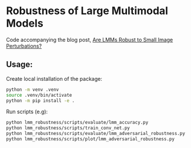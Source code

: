 # Robustness of Large Multimodal Models
Code accompanying the blog post, [Are LMMs Robust to Small Image Perturbations?](https://berndprach.github.io/blog-posts/2025/07/AreLMMsRobust/)


## Usage:
Create local installation of the package:
```bash
python -m venv .venv
source .venv/bin/activate
python -m pip install -e .
```

Run scripts (e.g):
```bash
python lmm_robustness/scripts/evaluate/lmm_accuracy.py
python lmm_robustness/scripts/train_conv_net.py
python lmm_robustness/scripts/evaluate/lmm_adversarial_robustness.py
python lmm_robustness/scripts/plot/lmm_adversarial_robustness.py
```
